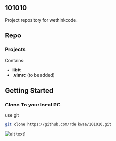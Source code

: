 ## 101010

Project repository for wethinkcode_

## Repo
### Projects
Contains:

* **libft**
* **.vimrc** (to be added)



## Getting Started

### Clone To your local PC

use git

```bash
git clone https://github.com/rde-kwaa/101010.git
```



![alt text](https://upload.wikimedia.org/wikipedia/commons/thumb/8/8d/42_Logo.svg/1024px-42_Logo.svg.png)]


